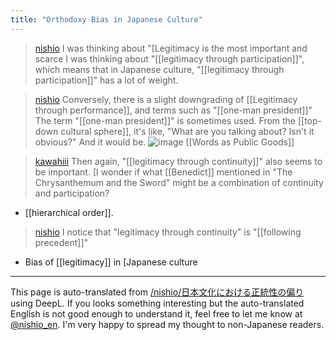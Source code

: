 ```yaml
---
title: "Orthodoxy Bias in Japanese Culture"
---
```


> [nishio](https://twitter.com/nishio/status/1742057863047237835/quick_promote_web/intro) I was thinking about "[Legitimacy is the most important and scarce I was thinking about "[[legitimacy through participation]]", which means that in Japanese culture, "[[legitimacy through participation]]" has a lot of weight.

> [nishio](https://twitter.com/nishio/status/1742062641944875060) Conversely, there is a slight downgrading of [[Legitimacy through performance]], and terms such as "[[one-man president]]" The term "[[one-man president]]" is sometimes used.
>  From the [[top-down cultural sphere]], it's like, "What are you talking about? Isn't it obvious?" And it would be.
>  ![image](https://pbs.twimg.com/media/GC0MvPUawAA5Ydn?format=jpg&name=medium#.png) [[Words as Public Goods]]

> [kawahiii](https://twitter.com/kawahiii/status/1742071128993280204) Then again, "[[legitimacy through continuity]]" also seems to be important. [I wonder if what [[Benedict]] mentioned in "The Chrysanthemum and the Sword" might be a combination of continuity and participation?
- [[hierarchical order]].

> [nishio](https://twitter.com/nishio/status/1742256006053404812) I notice that "legitimacy through continuity" is "[[following precedent]]"

- Bias of [[legitimacy]] in [Japanese culture

---
This page is auto-translated from [/nishio/日本文化における正統性の偏り](https://scrapbox.io/nishio/日本文化における正統性の偏り) using DeepL. If you looks something interesting but the auto-translated English is not good enough to understand it, feel free to let me know at [@nishio_en](https://twitter.com/nishio_en). I'm very happy to spread my thought to non-Japanese readers.
